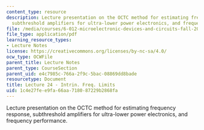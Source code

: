 ```yaml
---
content_type: resource
description: Lecture presentation on the OCTC method for estimating frequency response,
  subthreshold amplifiers for ultra-lower power electronics, and frequency performance.
file: /media/courses/6-012-microelectronic-devices-and-circuits-fall-2009/1c4e27fee9fa66aa718087229b2868fa_MIT6_012F09_lec24.pdf
file_type: application/pdf
learning_resource_types:
- Lecture Notes
license: https://creativecommons.org/licenses/by-nc-sa/4.0/
ocw_type: OCWFile
parent_title: Lecture Notes
parent_type: CourseSection
parent_uid: e4c7985c-766a-2f9c-5bac-08869dd8bade
resourcetype: Document
title: Lecture 24 - Intrin. Freq. Limits
uid: 1c4e27fe-e9fa-66aa-7180-87229b2868fa
---
```

Lecture presentation on the OCTC method for estimating frequency response, subthreshold amplifiers for ultra-lower power electronics, and frequency performance.